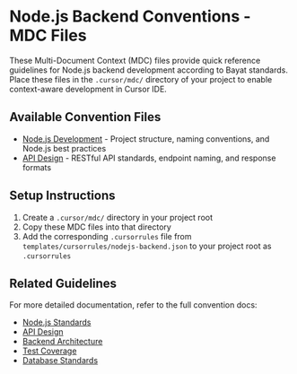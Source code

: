 # Node.js Backend Conventions - MDC Files

These Multi-Document Context (MDC) files provide quick reference guidelines for Node.js backend development according to Bayat standards. Place these files in the `.cursor/mdc/` directory of your project to enable context-aware development in Cursor IDE.

## Available Convention Files

- [Node.js Development](nodejs.md) - Project structure, naming conventions, and Node.js best practices
- [API Design](api_design.md) - RESTful API standards, endpoint naming, and response formats

## Setup Instructions

1. Create a `.cursor/mdc/` directory in your project root
2. Copy these MDC files into that directory
3. Add the corresponding `.cursorrules` file from `templates/cursorrules/nodejs-backend.json` to your project root as `.cursorrules`

## Related Guidelines

For more detailed documentation, refer to the full convention docs:

- [Node.js Standards](../../../docs/frameworks/nodejs.md)
- [API Design](../../../docs/architecture/api-design.md)
- [Backend Architecture](../../../docs/architecture/backend.md)
- [Test Coverage](../../../docs/quality/testing.md)
- [Database Standards](../../../docs/architecture/database-standards.md)
